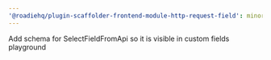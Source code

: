 ```yaml
---
'@roadiehq/plugin-scaffolder-frontend-module-http-request-field': minor
---
```


Add schema for SelectFieldFromApi so it is visible in custom fields playground
